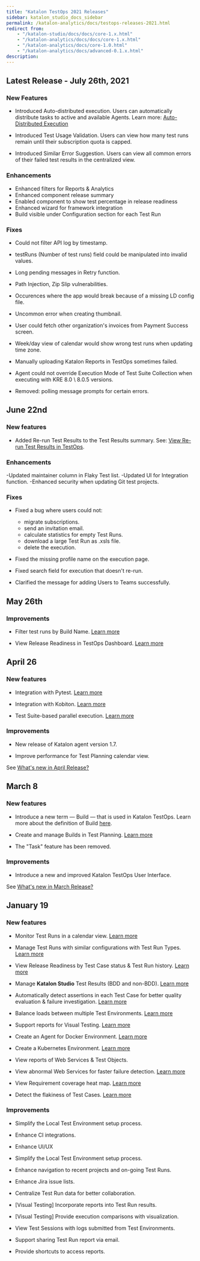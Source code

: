 ```yaml
---
title: "Katalon TestOps 2021 Releases" 
sidebar: katalon_studio_docs_sidebar
permalink: /katalon-analytics/docs/testops-releases-2021.html
redirect from: 
    - "/katalon-studio/docs/docs/core-1.x.html"
    - "/katalon-analytics/docs/docs/core-1.x.html"
    - "/katalon-analytics/docs/core-1.0.html"
    - "/katalon-analytics/docs/advanced-0.1.x.html"
description:
---
```

 
## Latest Release - July 26th, 2021

### New Features

- Introduced Auto-distributed execution. Users can automatically distribute tasks to active and available Agents. Learn more: [Auto-Distributed Execution](https://docs.katalon.com/katalon-analytics/docs/auto-distributed-execution.html)

- Introduced Test Usage Validation. Users can view how many test runs remain until their subscription quota is capped.

- Introduced Similar Error Suggestion. Users can view all common errors of their failed test results in the centralized view. 

### Enhancements

- Enhanced filters for Reports & Analytics
- Enhanced component release summary
- Enabled component to show test percentage in release readiness
- Enhanced wizard for framework integration
- Build visible under Configuration section for each Test Run

### Fixes

- Could not filter API log by timestamp.
- testRuns \(Number of test runs\) field could be manipulated into invalid values.
- Long pending messages in Retry function.
- Path Injection, Zip Slip vulnerabilities.
- Occurences where the app would break because of a missing LD config file.
- Uncommon error when creating thumbnail.
- User could fetch other organization's invoices from Payment Success screen.
- Week/day view of calendar would show wrong test runs when updating time zone.
- Manually uploading Katalon Reports in TestOps sometimes failed.
- Agent could not override Execution Mode of Test Suite Collection when executing with KRE 8.0 \ 8.0.5 versions.

- Removed: polling message prompts for certain errors.

## June 22nd

### New features

- Added Re-run Test Results to the Test Results summary. See: [View Re-run Test Results in TestOps](https://docs.katalon.com/katalon-analytics/docs/rerun-results.html).

### Enhancements

-Updated maintainer column in Flaky Test list.
-Updated UI for Integration function.
-Enhanced security when updating Git test projects.

### Fixes

- Fixed a bug where users could not:
  - migrate subscriptions.
  - send an invitation email.
  - calculate statistics for empty Test Runs.
  - download a large Test Run as .xsls file.
  - delete the execution.

- Fixed the missing profile name on the execution page.
- Fixed search field for execution that doesn't re-run.
- Clarified the message for adding Users to Teams successfully.

## May 26th

### Improvements

- Filter test runs by Build Name. [Learn more](https://docs.katalon.com/katalon-analytics/docs/filter-test-build-name.html)

- View Release Readiness in TestOps Dashboard. [Learn more](https://docs.katalon.com/katalon-analytics/docs/dashboard-overview.html)

## April 26

### New features

- Integration with Pytest. [Learn more](https://docs.katalon.com/katalon-analytics/docs/kt-upload-test-pytest.html)

- Integration with Kobiton. [Learn more](https://docs.katalon.com/katalon-analytics/docs/kt_kobiton_integration.html)

- Test Suite-based parallel execution. [Learn more](https://docs.katalon.com/katalon-analytics/docs/kt_run_parallel_agent.html)

### Improvements

- New release of Katalon agent version 1.7.

- Improve performance for Test Planning calendar view.

See [What's new in April Release?](https://docs.katalon.com/katalon-analytics/docs/kte-whats-new-in-april-release.html)

## March 8

### New features

- Introduce a new term — Build —  that is used in Katalon TestOps. Learn more about the definition of Build [here](/katalon-analytics/docs/testops-terminology.html).

- Create and manage Builds in Test Planning. [Learn more](/katalon-analytics/docs/kt-build.html)

- The "Task" feature has been removed.

### Improvements

- Introduce a new and improved Katalon TestOps User Interface.

See [What's new in March Release?](/katalon-analytics/docs/new-core-11.html)

## January 19

### New features

- Monitor Test Runs in a calendar view. [Learn more](https://docs.katalon.com/katalon-analytics/docs/create-plan.html#view-test-runs)

- Manage Test Runs with similar configurations with Test Run Types. [Learn more](https://docs.katalon.com/katalon-analytics/docs/create-plan.html#schedule-test-runs)

- View Release Readiness by Test Case status & Test Run history. [Learn more](https://docs.katalon.com/katalon-analytics/docs/kt-jira-release.html)

- Manage **Katalon Studio** Test Results (BDD and non-BDD). [Learn more](https://docs.katalon.com/katalon-analytics/docs/bdd-test-results.html)

- Automatically detect assertions in each Test Case for better quality evaluation & failure investigation. [Learn more](https://docs.katalon.com/katalon-analytics/docs/assertions.html)

- Balance loads between multiple Test Environments. [Learn more](https://docs.katalon.com/katalon-analytics/docs/load-balancing-agents.html)

- Support reports for Visual Testing. [Learn more](https://forum.katalon.com/t/visual-testing-image-comparison-with-katalon-studio-7-8-0-and-katalon-testops/45557)

- Create an Agent for Docker Environment. [Learn more](https://docs.katalon.com/katalon-analytics/docs/agents.html)

- Create a Kubernetes Environment. [Learn more](https://docs.katalon.com/katalon-analytics/docs/aws-eks.html)

- View reports of Web Services & Test Objects.

- View abnormal Web Services for faster failure detection. [Learn more](https://docs.katalon.com/katalon-analytics/docs/view-abnormal-web-services.html)

- View Requirement coverage heat map. [Learn more](https://docs.katalon.com/katalon-analytics/docs/requirement-coverage.html)

- Detect the flakiness of Test Cases. [Learn more](https://docs.katalon.com/katalon-analytics/docs/view-test-cases.html#active-test-cases)

### Improvements

- Simplify the Local Test Environment setup process.

- Enhance CI integrations.

- Enhance UI/UX

- Simplify the Local Test Environment setup process.

- Enhance navigation to recent projects and on-going Test Runs.

- Enhance Jira issue lists.

- Centralize Test Run data for better collaboration.

- [Visual Testing] Incorporate reports into Test Run results.

- [Visual Testing] Provide execution comparisons with visualization.

- View Test Sessions with logs submitted from Test Environments.

- Support sharing Test Run report via email.

- Provide shortcuts to access reports.
